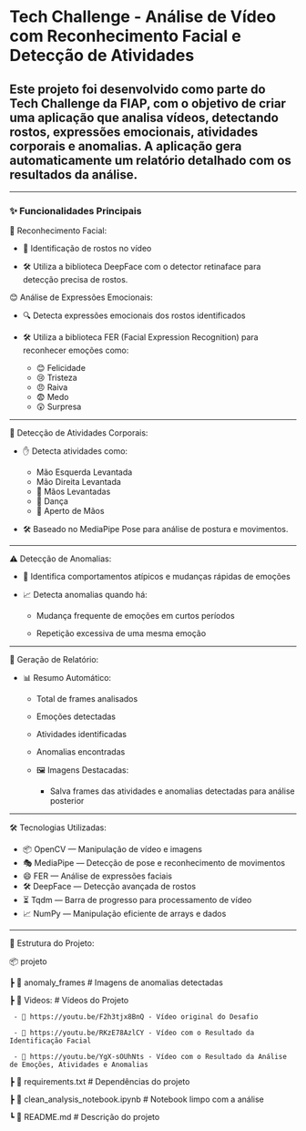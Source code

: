 # Tech Challenge - Análise de Vídeo com Reconhecimento Facial e Detecção de Atividades

## Este projeto foi desenvolvido como parte do Tech Challenge da FIAP, com o objetivo de criar uma aplicação que analisa vídeos, detectando rostos, expressões emocionais, atividades corporais e anomalias. A aplicação gera automaticamente um relatório detalhado com os resultados da análise.
____________________________________________________________________________________________________________________________________________________________________________________

### ✨ Funcionalidades Principais

👤 Reconhecimento Facial:

- 📌 Identificação de rostos no vídeo

- 🛠 Utiliza a biblioteca DeepFace com o detector retinaface para detecção precisa de rostos.

😊 Análise de Expressões Emocionais:

- 🔍 Detecta expressões emocionais dos rostos identificados

- 🛠 Utiliza a biblioteca FER (Facial Expression Recognition) para reconhecer emoções como:

  - 😊 Felicidade
  - 😢 Tristeza
  - 😠 Raiva
  - 😨 Medo
  - 😲 Surpresa
___________________________________________________________________________________________________________________________________________________________________________________ 
🏃 Detecção de Atividades Corporais:

- ✋ Detecta atividades como:

  - Mão Esquerda Levantada
  - Mão Direita Levantada
  - 🙌 Mãos Levantadas
  - 💃 Dança
  - 🤝 Aperto de Mãos
    
- 🛠 Baseado no MediaPipe Pose para análise de postura e movimentos.
____________________________________________________________________________________________________________________________________________________________________________________
⚠️ Detecção de Anomalias:

- 🔄 Identifica comportamentos atípicos e mudanças rápidas de emoções
  
- 📈 Detecta anomalias quando há:
  
  - Mudança frequente de emoções em curtos períodos
    
  - Repetição excessiva de uma mesma emoção
 
____________________________________________________________________________________________________________________________________________________________________________________
📝 Geração de Relatório:

- 📊 Resumo Automático:
  - Total de frames analisados
  - Emoções detectadas
  - Atividades identificadas
  - Anomalias encontradas
  - 🖼 Imagens Destacadas:
    
      - Salva frames das atividades e anomalias detectadas para análise posterior

____________________________________________________________________________________________________________________________________________________________________________________
🛠 Tecnologias Utilizadas:

- 📦 OpenCV — Manipulação de vídeo e imagens
- 🎭 MediaPipe — Detecção de pose e reconhecimento de movimentos
- 😄 FER — Análise de expressões faciais
- 🛠 DeepFace — Detecção avançada de rostos
- ⏳ Tqdm — Barra de progresso para processamento de vídeo
- 📈 NumPy — Manipulação eficiente de arrays e dados
____________________________________________________________________________________________________________________________________________________________________________________

📂 Estrutura do Projeto:

📦 projeto

 ┣ 📂 anomaly_frames      # Imagens de anomalias detectadas
 
 ┣ 🎥 Videos:             # Vídeos do Projeto

     - 🎥 https://youtu.be/F2h3tjx8BnQ - Vídeo original do Desafio

     - 🎥 https://youtu.be/RKzE78AzlCY - Vídeo com o Resultado da Identificação Facial

     - 🎥 https://youtu.be/YgX-sOUhNts - Vídeo com o Resultado da Análise de Emoções, Atividades e Anomalias
 
 ┣ 📜 requirements.txt    # Dependências do projeto
 
 ┣ 📜 clean_analysis_notebook.ipynb  # Notebook limpo com a análise
 
 ┗ 📜 README.md           # Descrição do projeto
